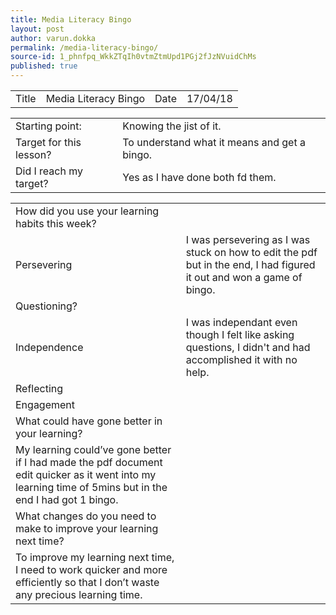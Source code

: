 ```yaml
---
title: Media Literacy Bingo
layout: post
author: varun.dokka
permalink: /media-literacy-bingo/
source-id: 1_phnfpq_WkkZTqIh0vtmZtmUpd1PGj2fJzNVuidChMs
published: true
---
```

<table>
  <tr>
    <td>Title</td>
    <td>Media Literacy Bingo</td>
    <td>Date</td>
    <td>17/04/18</td>
  </tr>
</table>


<table>
  <tr>
    <td>Starting point:</td>
    <td>Knowing the jist of it.</td>
  </tr>
  <tr>
    <td>Target for this lesson?</td>
    <td>To understand what it means and get a bingo.</td>
  </tr>
  <tr>
    <td>Did I reach my target? </td>
    <td>Yes  as I have done both fd them.</td>
  </tr>
</table>


<table>
  <tr>
    <td>How did you use your learning habits this week?</td>
    <td></td>
  </tr>
  <tr>
    <td>Persevering</td>
    <td>I was persevering as I was stuck on how to edit the pdf but in the end, I had figured it out and won a game of bingo.</td>
  </tr>
  <tr>
    <td>Questioning?</td>
    <td></td>
  </tr>
  <tr>
    <td>Independence</td>
    <td>I was independant even though I felt like asking questions, I didn't and had accomplished it with no help.</td>
  </tr>
  <tr>
    <td>Reflecting</td>
    <td></td>
  </tr>
  <tr>
    <td>Engagement</td>
    <td></td>
  </tr>
  <tr>
    <td>What could have gone better in your learning?</td>
    <td></td>
  </tr>
  <tr>
    <td>My learning could’ve gone better if I had made the pdf document edit quicker as it went into my learning time of 5mins but in the end I had got 1 bingo.</td>
    <td></td>
  </tr>
  <tr>
    <td>What changes do you need to make to improve your learning next time?</td>
    <td></td>
  </tr>
  <tr>
    <td>To improve my learning next time, I need to work quicker and more efficiently so that I don’t waste any precious learning time.</td>
    <td></td>
  </tr>
</table>


